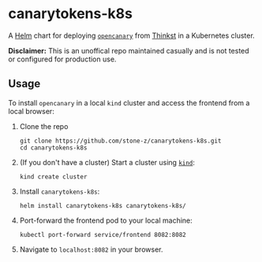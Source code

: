 # canarytokens-k8s

A [Helm](https://helm.sh/) chart for deploying [`opencanary`](https://github.com/thinkst/opencanary) from [Thinkst](https://thinkst.com/) in a Kubernetes cluster.

**Disclaimer:** This is an unoffical repo maintained casually and is not tested or configured for production use.

## Usage

To install `opencanary` in a local `kind` cluster and access the frontend from a local browser:

1. Clone the repo
    ```shell
    git clone https://github.com/stone-z/canarytokens-k8s.git
    cd canarytokens-k8s
    ```
2. (If you don't have a cluster) Start a cluster using [`kind`](https://kind.sigs.k8s.io/):
    ```shell
    kind create cluster
    ```
3. Install `canarytokens-k8s`:
    ```shell
    helm install canarytokens-k8s canarytokens-k8s/
    ```
4. Port-forward the frontend pod to your local machine:
    ```shell
    kubectl port-forward service/frontend 8082:8082
    ```
5. Navigate to `localhost:8082` in your browser.
